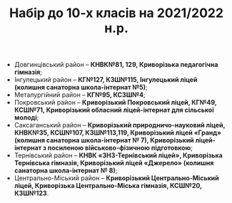 ﻿---
title: Набір до 10-х класів на 2021/2022 н.р.
---

- Довгинцівський район – **КНВК№81, 129, Криворізька педагогічна гімназія**;
- Інгулецький район – **КГ№127, КЗШ№115, Інгулецький ліцей (колишня санаторна школа-інтернат №5)**;
- Металургійний район – **КГ№95, КСЗШ№4**;
- Покровський район – **Криворізький Покровський ліцей, КГ№49, КСШ№71, Криворізький обласний ліцей-інтернат для сільської молоді**;
- Саксаганський район – **Криворізький природничо-науковий ліцей, КНВК№35, КСШ№107, КЗШ№113,119, Криворізький ліцей «Гранд» (колишня санаторна школа-інтернат № 7), Криворізький ліцей-інтернат з посиленою військово-фізичною підготовкою**;
- Тернівський район – **КНВК «ЗНЗ-Тернівський ліцей», Криворізька Тернівська гімназія, Криворізький ліцей «Джерело» (колишня санаторна школа-інтернат № 8)**;
- Центрально-Міський район – **Криворізький Центрально-Міський ліцей, Криворізька Центрально-Міська гімназія, КСШ№20, КЗШ№123**.

